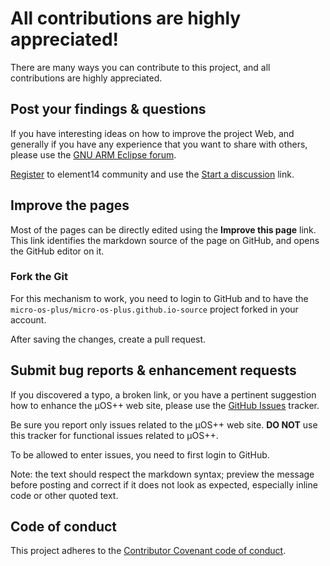 # All contributions are highly appreciated!

There are many ways you can contribute to this project, and all contributions are highly appreciated.

## Post your findings & questions

If you have interesting ideas on how to improve the project Web, and generally if you have any experience that you want to share with others, please use the [GNU ARM Eclipse forum](http://www.element14.com/community/groups/gnu-arm-eclipse).

[Register](http://www.element14.com/community/create-account.jspa) to element14 community and use the [Start a discussion](http://www.element14.com/community/discussion/create.jspa?containerID=2436&containerType=700) link.

## Improve the pages

Most of the pages can be directly edited using the **Improve this page** link. This link identifies the markdown source of the page on GitHub, and opens the GitHub editor on it.

### Fork the Git

For this mechanism to work, you need to login to GitHub and to have the `micro-os-plus/micro-os-plus.github.io-source` project forked in your account.

After saving the changes, create a pull request.

## Submit bug reports & enhancement requests

If you discovered a typo, a broken link, or you have a pertinent suggestion how to enhance the µOS++ web site, please use the [GitHub Issues](https://github.com/micro-os-plus/micro-os-plus.github.io-source/issues) tracker.

Be sure you report only issues related to the µOS++ web site. **DO NOT** use this tracker for functional issues related to µOS++.

To be allowed to enter issues, you need to first login to GitHub.

Note: the text should respect the markdown syntax; preview the message before posting and correct if it does not look as  expected, especially inline code or other quoted text.

## Code of conduct

This project adheres to the [Contributor Covenant code of conduct](CODE_OF_CONDUCT.md).
